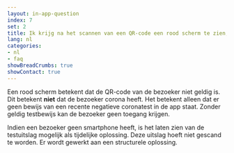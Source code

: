 ```yaml
---
layout: in-app-question
index: 7
set: 2
title: Ik krijg na het scannen van een QR-code een rood scherm te zien, wat nu?
lang: nl
categories:
- nl
- faq
showBreadCrumbs: true
showContact: true
---
```

Een rood scherm betekent dat de QR-code van de bezoeker niet geldig is. Dit betekent **niet** dat de bezoeker corona heeft. Het betekent alleen dat er geen bewijs van een recente negatieve coronatest in de app staat. Zonder geldig testbewijs kan de bezoeker geen toegang krijgen.

Indien een bezoeker geen smartphone heeft, is het laten zien van de testuitslag mogelijk als tijdelijke oplossing. Deze uitslag hoeft niet gescand te worden. Er wordt gewerkt aan een structurele oplossing.
